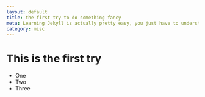 ```yaml
---
layout: default
title: the first try to do something fancy
meta: Learning Jekyll is actually pretty easy, you just have to understand how the different parts work together
category: misc
---
```


# This is the first try

* One
* Two
* Three